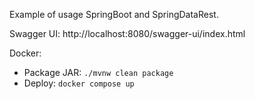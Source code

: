 Example of usage SpringBoot and SpringDataRest.

Swagger UI: http://localhost:8080/swagger-ui/index.html

Docker:
- Package JAR: `./mvnw clean package`
- Deploy: `docker compose up`
